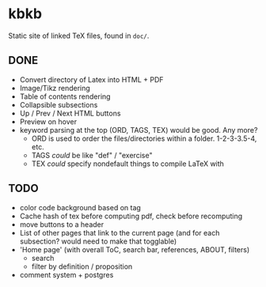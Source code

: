 # kbkb

Static site of linked TeX files, found in `doc/`.

## DONE
- Convert directory of Latex into HTML + PDF
- Image/Tikz rendering
- Table of contents rendering
- Collapsible subsections
- Up / Prev / Next HTML buttons
- Preview on hover
- keyword parsing at the top (ORD, TAGS, TEX) would be good. Any more?
    - ORD is used to order the files/directories within a folder. 1-2-3-3.5-4, etc.
    - TAGS *could* be like "def" / "exercise"
    - TEX *could* specify nondefault things to compile LaTeX with
## TODO
- color code background based on tag
- Cache hash of tex before computing pdf, check before recomputing
- move buttons to a header
- List of other pages that link to the current page (and for each subsection?
  would need to make that togglable)
- 'Home page' (with overall ToC, search bar, references, ABOUT, filters)
    - search
    - filter by definition / proposition
- comment system + postgres
